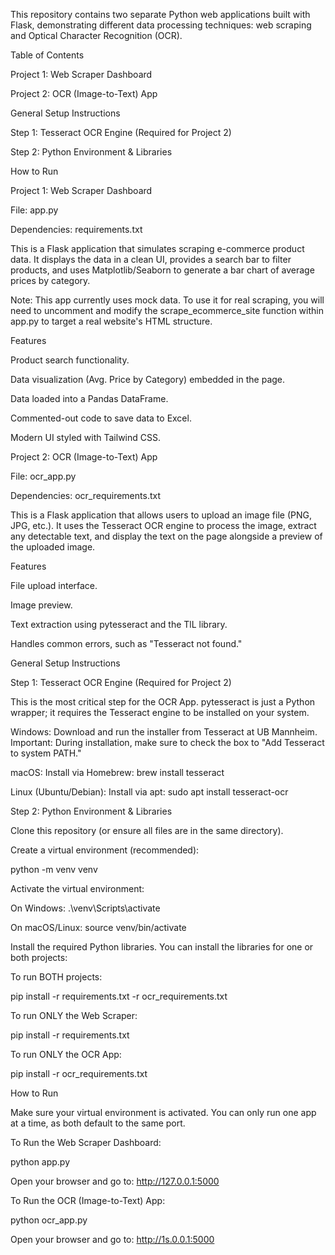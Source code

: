 This repository contains two separate Python web applications built with Flask, demonstrating different data processing techniques: web scraping and Optical Character Recognition (OCR).

Table of Contents

Project 1: Web Scraper Dashboard

Project 2: OCR (Image-to-Text) App

General Setup Instructions

Step 1: Tesseract OCR Engine (Required for Project 2)

Step 2: Python Environment & Libraries

How to Run

Project 1: Web Scraper Dashboard

File: app.py

Dependencies: requirements.txt

This is a Flask application that simulates scraping e-commerce product data. It displays the data in a clean UI, provides a search bar to filter products, and uses Matplotlib/Seaborn to generate a bar chart of average prices by category.

Note: This app currently uses mock data. To use it for real scraping, you will need to uncomment and modify the scrape_ecommerce_site function within app.py to target a real website's HTML structure.

Features

Product search functionality.

Data visualization (Avg. Price by Category) embedded in the page.

Data loaded into a Pandas DataFrame.

Commented-out code to save data to Excel.

Modern UI styled with Tailwind CSS.

Project 2: OCR (Image-to-Text) App

File: ocr_app.py

Dependencies: ocr_requirements.txt

This is a Flask application that allows users to upload an image file (PNG, JPG, etc.). It uses the Tesseract OCR engine to process the image, extract any detectable text, and display the text on the page alongside a preview of the uploaded image.

Features

File upload interface.

Image preview.

Text extraction using pytesseract and the TlL library.

Handles common errors, such as "Tesseract not found."

General Setup Instructions

Step 1: Tesseract OCR Engine (Required for Project 2)

This is the most critical step for the OCR App. pytesseract is just a Python wrapper; it requires the Tesseract engine to be installed on your system.

Windows: Download and run the installer from Tesseract at UB Mannheim. Important: During installation, make sure to check the box to "Add Tesseract to system PATH."

macOS: Install via Homebrew: brew install tesseract

Linux (Ubuntu/Debian): Install via apt: sudo apt install tesseract-ocr

Step 2: Python Environment & Libraries

Clone this repository (or ensure all files are in the same directory).

Create a virtual environment (recommended):

python -m venv venv


Activate the virtual environment:

On Windows: .\venv\Scripts\activate

On macOS/Linux: source venv/bin/activate

Install the required Python libraries.
You can install the libraries for one or both projects:

To run BOTH projects:

pip install -r requirements.txt -r ocr_requirements.txt


To run ONLY the Web Scraper:

pip install -r requirements.txt


To run ONLY the OCR App:

pip install -r ocr_requirements.txt


How to Run

Make sure your virtual environment is activated. You can only run one app at a time, as both default to the same port.

To Run the Web Scraper Dashboard:

python app.py


Open your browser and go to: http://127.0.0.1:5000

To Run the OCR (Image-to-Text) App:

python ocr_app.py


Open your browser and go to: http://1s.0.0.1:5000
